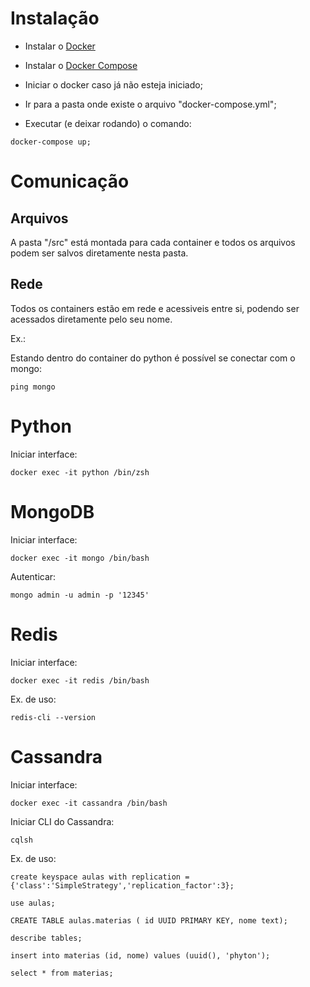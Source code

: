 # Instalação

* Instalar o [Docker](https://docs.docker.com/install/)

* Instalar o [Docker Compose](https://docs.docker.com/compose/install/)

* Iniciar o docker caso já não esteja iniciado;

* Ir para a pasta onde existe o arquivo "docker-compose.yml";

* Executar (e deixar rodando) o comando: 

``
docker-compose up;
``

# Comunicação

## Arquivos

A pasta "/src" está montada para cada container e todos os arquivos podem ser salvos diretamente nesta pasta.

## Rede

Todos os containers estão em rede e acessiveis entre si, podendo ser acessados diretamente pelo seu nome.

Ex.: 

Estando dentro do container do python é possível se conectar com o mongo:

``
ping mongo
``

# Python

Iniciar interface: 

``
docker exec -it python /bin/zsh
``

# MongoDB

Iniciar interface: 

``
docker exec -it mongo /bin/bash
``

Autenticar: 

``
mongo admin -u admin -p '12345'
``

# Redis

Iniciar interface: 

``
docker exec -it redis /bin/bash
``

Ex. de uso: 

``
redis-cli --version
``

# Cassandra

Iniciar interface: 

``
docker exec -it cassandra /bin/bash
``

Iniciar CLI do Cassandra: 

``
cqlsh
``

Ex. de uso: 

``
create keyspace aulas with replication = {'class':'SimpleStrategy','replication_factor':3};
``

``
use aulas;
``

``
CREATE TABLE aulas.materias ( id UUID PRIMARY KEY, nome text);
``

``
describe tables;
``

``
insert into materias (id, nome) values (uuid(), 'phyton');
``

``
select * from materias;
``